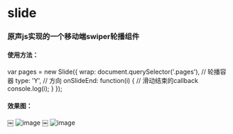 # slide

### 原声js实现的一个移动端swiper轮播组件

#### 使用方法：
var pages = new Slide({
  wrap: document.querySelector('.pages'), // 轮播容器
  type: 'Y', // 方向
  onSlideEnd: function(i) { // 滑动结束的callback
    console.log(i);
  }
});

#### 效果图：
￼ ![image](https://github.com/zhangxiaos/vue-project/blob/master/vuex-notes/note1.png)
￼ ![image](https://github.com/zhangxiaos/vue-project/blob/master/vuex-notes/note2.png)